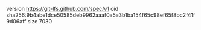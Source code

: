 version https://git-lfs.github.com/spec/v1
oid sha256:9b4abe1dce50585deb9962aaaf0a5a3b1ba154f65c98ef65f8bc2f41f9d06aff
size 7030
